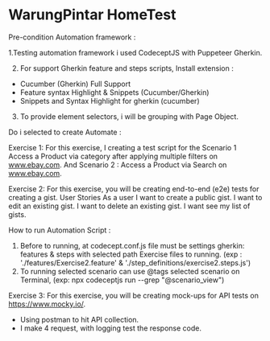 # WarungPintar HomeTest

Pre-condition Automation framework :

1.Testing automation framework i used CodeceptJS with Puppeteer Gherkin.

2. For support Gherkin feature and steps scripts, Install extension :
- Cucumber (Gherkin) Full Support
- Feature syntax Highlight & Snippets (Cucumber/Gherkin)
- Snippets and Syntax Highlight for gherkin (cucumber)

3. To provide element selectors, i will be grouping with Page Object.

Do i selected to create Automate :

Exercise 1:
For this exercise, I creating a test script for the Scenario 1 Access a Product via category after applying multiple filters on www.ebay.com. And Scenario 2 :  Access a Product via Search on www.ebay.com.

Exercise 2:
For this exercise, you will be creating end-to-end (e2e) tests for creating a gist.
User Stories
As a user
  I want to create a public gist.
  I want to edit an existing gist.
  I want to delete an existing gist.
  I want see my list of gists.
  
 
How to run Automation Script :

1. Before to running, at codecept.conf.js file must be settings gherkin: features & steps with selected path Exercise files to running. (exp : './features/Exercise2.feature' & './step_definitions/exercise2.steps.js') 
2. To running selected scenario can use @tags selected scenario on Terminal, (exp:  npx codeceptjs run --grep "@scenario_view")


Exercise 3:
For this exercise, you will be creating mock-ups for API tests on https://www.mocky.io/.

- Using postman to hit API collection.
- I make 4 request, with logging test the response code.